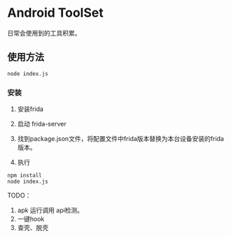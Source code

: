# Android ToolSet

日常会使用到的工具积累。

## 使用方法

```shell
node index.js
```

### 安装

1. 安装frida

2. 启动 frida-server

3. 找到package.json文件，将配置文件中frida版本替换为本台设备安装的frida版本。

4. 执行 
```shell
npm install  
node index.js
```

TODO：
1. apk 运行调用 api检测。
2. 一键hook
3. 查壳、脱壳
